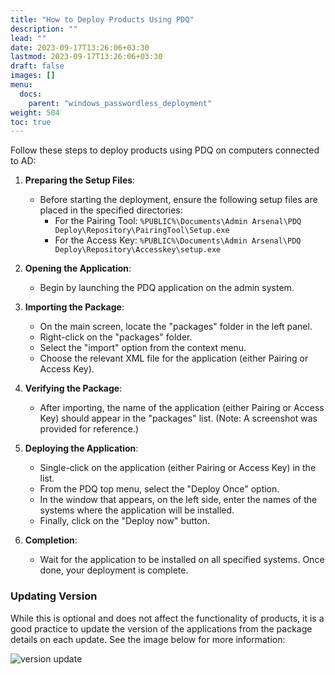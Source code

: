 ```yaml
---
title: "How to Deploy Products Using PDQ"
description: ""
lead: ""
date: 2023-09-17T13:26:06+03:30
lastmod: 2023-09-17T13:26:06+03:30
draft: false
images: []
menu:
  docs:
    parent: "windows_passwordless_deployment"
weight: 504
toc: true
---
```


<!-- ## How to Deploy Products Using PDQ -->

Follow these steps to deploy products using PDQ on computers connected to AD:

1. **Preparing the Setup Files**:
    - Before starting the deployment, ensure the following setup files are placed in the specified directories:
        - For the Pairing Tool:
          `%PUBLIC%\Documents\Admin Arsenal\PDQ Deploy\Repository\PairingTool\Setup.exe`
        - For the Access Key:
          `%PUBLIC%\Documents\Admin Arsenal\PDQ Deploy\Repository\Accesskey\setup.exe`

2. **Opening the Application**:
    - Begin by launching the PDQ application on the admin system.

3. **Importing the Package**:
    - On the main screen, locate the "packages" folder in the left panel.
    - Right-click on the "packages" folder.
    - Select the "import" option from the context menu.
    - Choose the relevant XML file for the application (either Pairing or Access Key).

4. **Verifying the Package**:
    - After importing, the name of the application (either Pairing or Access Key) should appear in the "packages" list. (Note: A screenshot was provided for reference.)

5. **Deploying the Application**:
    - Single-click on the application (either Pairing or Access Key) in the list.
    - From the PDQ top menu, select the "Deploy Once" option.
    - In the window that appears, on the left side, enter the names of the systems where the application will be installed.
    - Finally, click on the "Deploy now" button.

6. **Completion**:
    - Wait for the application to be installed on all specified systems. Once done, your deployment is complete.

### Updating Version

While this is optional and does not affect the functionality of products, it is a good practice to update the version of the applications from the package details on each update. See the image below for more information:

![version update](/images/vendor/how_to_deploy_products_using_pdq/versions.png)
